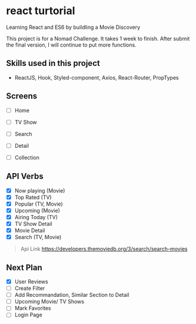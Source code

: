 # react turtorial
Learning React and ES6 by buildling a Movie Discovery

This project is for a Nomad Challenge.
It takes 1 week to finish. 
After submit the final version, I will continue to put more functions.

## Skills used in this project
- ReactJS, Hook, Styled-component, Axios, React-Router, PropTypes

## Screens
- [ ] Home
- [ ] TV Show
- [ ] Search
- [ ] Detail
- [ ] Collection


## API Verbs
- [x] Now playing (Movie)
- [x] Top Rated (TV)
- [x] Popular (TV, Movie)
- [x] Upcoming (Movie)
- [x] Airing Today (TV)
- [x] TV Show Detail
- [x] Movie Detail
- [x] Search (TV, Movie)

> Api Link
https://developers.themoviedb.org/3/search/search-movies


## Next Plan
- [x] User Reviews
- [ ] Create Filter
- [ ] Add Recommandation, Similar Section to Detail
- [ ] Upcoming Movie/ TV Shows
- [ ] Mark Favorites
- [ ] Login Page